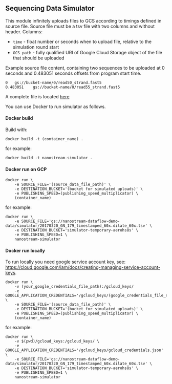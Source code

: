 ## Sequencing Data Simulator

This module infinitely uploads files to GCS according to timings defined in source file.
Source file must be a tsv file with two columns and without header.
Columns:
- `time` - float number or seconds when to upload file, relative to the simulation round start
- `GCS path` - fully qualified URI of Google Cloud Storage object of the file that should be uploaded

Example source file content, containing two sequences to be uploaded at 0 seconds and 0.483051 seconds offsets from program start time.

```
0	gs://bucket-name/0/read50_strand.fast5
0.483051	gs://bucket-name/0/read55_strand.fast5
```
A complete file is located [here](https://storage.cloud.google.com/nanostream-dataflow-demo-data/simulator/20170320_GN_179_timestamped_60x.dilate_60x.tsv)

You can use Docker to run simulator as follows.

#### Docker build

Build with:
```
docker build -t (container_name) .
```

for example:
```     
docker build -t nanostream-simulator .
```

#### Docker run on GCP

```
docker run \
    -e SOURCE_FILE='(source_data_file_path)' \
    -e DESTINATION_BUCKET='(bucket for simulated uploads)' \
    -e PUBLISHING_SPEED=(publishing_speed_multiplicator) \
    (container_name)
```

for example:
``` 
docker run \
    -e SOURCE_FILE='gs://nanostream-dataflow-demo-data/simulator/20170320_GN_179_timestamped_60x.dilate_60x.tsv' \
    -e DESTINATION_BUCKET='simulator-temporary-aerohs8s' \
    -e PUBLISHING_SPEED=1 \
    nanostream-simulator
```

#### Docker run locally

To run locally you need google service account key, see: https://cloud.google.com/iam/docs/creating-managing-service-account-keys.

```
docker run \
    -v (your_google_credentials_file_path):/gcloud_keys/
    -e GOOGLE_APPLICATION_CREDENTIALS='/gcloud_keys/(google_credentials_file_name)' \
    -e SOURCE_FILE='(source_data_file_path)' \
    -e DESTINATION_BUCKET='(bucket for simulated uploads)' \
    -e PUBLISHING_SPEED=(publishing_speed_multiplicator) \
    (container_name)
```

for example:
``` 
docker run \
    -v $(pwd)/gcloud_keys:/gcloud_keys/ \
    -e GOOGLE_APPLICATION_CREDENTIALS='/gcloud_keys/gcloud_credentials.json' \
    -e SOURCE_FILE='gs://nanostream-dataflow-demo-data/simulator/20170320_GN_179_timestamped_60x.dilate_60x.tsv' \
    -e DESTINATION_BUCKET='simulator-temporary-aerohs8s' \
    -e PUBLISHING_SPEED=1 \
    nanostream-simulator
```
